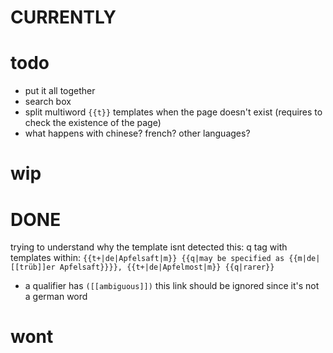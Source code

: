 # CURRENTLY

# todo

- put it all together
- search box
- split multiword `{{t}}` templates when the page doesn't exist (requires to check the existence of the page)
- what happens with chinese? french? other languages?

# wip


# DONE

trying to understand why the template isnt detected
this:
    q tag with templates within: 
    `{{t+|de|Apfelsaft|m}} {{q|may be specified as {{m|de|[[trüb]]er Apfelsaft}}}}, {{t+|de|Apfelmost|m}} {{q|rarer}}`

- a qualifier has `([[ambiguous]])` this link should be ignored since it's not a german word

# wont
